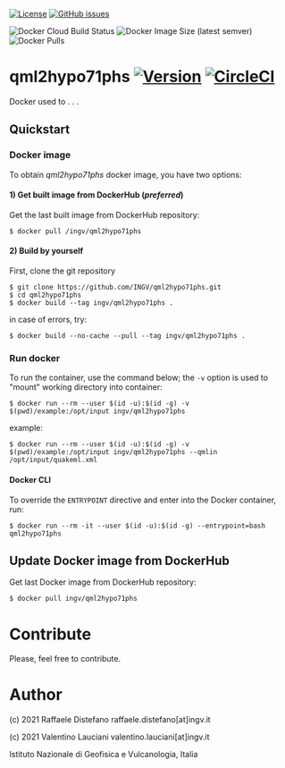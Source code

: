 [![License](https://img.shields.io/github/license/INGV/qml2hypo71phs.svg)](https://github.com/INGV/qml2hypo71phs/blob/master/LICENSE)
[![GitHub issues](https://img.shields.io/github/issues/INGV/qml2hypo71phs.svg)](https://github.com/INGV/qml2hypo71phs/issues)

![Docker Cloud Build Status](https://img.shields.io/docker/cloud/build/ingv/qml2hypo71phs)
![Docker Image Size (latest semver)](https://img.shields.io/docker/image-size/ingv/qml2hypo71phs?sort=semver)
![Docker Pulls](https://img.shields.io/docker/pulls/ingv/qml2hypo71phs)

# qml2hypo71phs [![Version](https://img.shields.io/badge/dynamic/yaml?label=ver&query=softwareVersion&url=https://raw.githubusercontent.com/INGV/qml2hypo71phs/master/publiccode.yml)](https://github.com/INGV/qml2hypo71phs/blob/master/publiccode.yml) [![CircleCI](https://circleci.com/gh/INGV/qml2hypo71phs/tree/master.svg?style=svg)](https://circleci.com/gh/INGV/qml2hypo71phs/tree/master)

Docker used to . . .

## Quickstart
### Docker image
To obtain *qml2hypo71phs* docker image, you have two options:

#### 1) Get built image from DockerHub (*preferred*)
Get the last built image from DockerHub repository:
```
$ docker pull /ingv/qml2hypo71phs
```

#### 2) Build by yourself
First, clone the git repository
```
$ git clone https://github.com/INGV/qml2hypo71phs.git
$ cd qml2hypo71phs
$ docker build --tag ingv/qml2hypo71phs . 
```

in case of errors, try:
```
$ docker build --no-cache --pull --tag ingv/qml2hypo71phs . 
```

### Run docker
To run the container, use the command below; the `-v` option is used to "mount" working directory into container:
```
$ docker run --rm --user $(id -u):$(id -g) -v $(pwd)/example:/opt/input ingv/qml2hypo71phs 
```

example:
```
$ docker run --rm --user $(id -u):$(id -g) -v $(pwd)/example:/opt/input ingv/qml2hypo71phs --qmlin /opt/input/quakeml.xml
```

#### Docker CLI
To override the `ENTRYPOINT` directive and enter into the Docker container, run:
```
$ docker run --rm -it --user $(id -u):$(id -g) --entrypoint=bash qml2hypo71phs
```

## Update Docker image from DockerHub
Get last Docker image from DockerHub repository:
```
$ docker pull ingv/qml2hypo71phs
```

# Contribute
Please, feel free to contribute.

# Author
(c) 2021 Raffaele Distefano raffaele.distefano[at]ingv.it

(c) 2021 Valentino Lauciani valentino.lauciani[at]ingv.it

Istituto Nazionale di Geofisica e Vulcanologia, Italia
